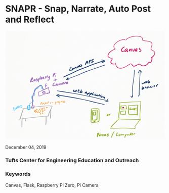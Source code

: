 # SNAPR - Snap, Narrate, Auto Post and Reflect
![SNAPR](/files/documentationSetup.PNG)

December 04, 2019 
### Tufts Center for Engineering Education and Outreach
### Keywords
Canvas, Flask, Raspberry Pi Zero, Pi Camera
